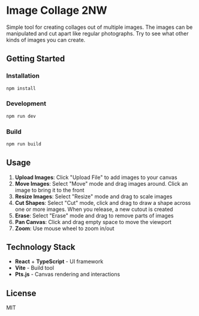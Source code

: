 # Image Collage 2NW

Simple tool for creating collages out of multiple images. The images can be manipulated and cut apart like regular photographs. Try to see what other kinds of images you can create.

## Getting Started

### Installation

```bash
npm install
```

### Development

```bash
npm run dev
```

### Build

```bash
npm run build
```

## Usage

1. **Upload Images**: Click "Upload File" to add images to your canvas
2. **Move Images**: Select "Move" mode and drag images around. Click an image to bring it to the front
3. **Resize Images**: Select "Resize" mode and drag to scale images
4. **Cut Shapes**: Select "Cut" mode, click and drag to draw a shape across one or more images. When you release, a new cutout is created
5. **Erase**: Select "Erase" mode and drag to remove parts of images
6. **Pan Canvas**: Click and drag empty space to move the viewport
7. **Zoom**: Use mouse wheel to zoom in/out

## Technology Stack

- **React** + **TypeScript** - UI framework
- **Vite** - Build tool
- **Pts.js** - Canvas rendering and interactions

## License

MIT
